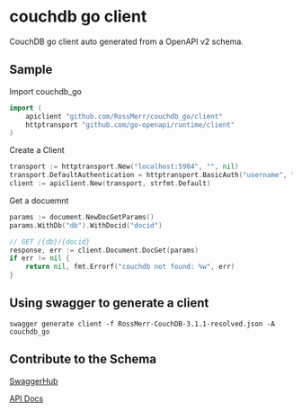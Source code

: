 # couchdb go client

CouchDB go client auto generated from a OpenAPI v2 schema.

## Sample

Import couchdb_go

``` go
import (
    apiclient "github.com/RossMerr/couchdb_go/client"
    httptransport "github.com/go-openapi/runtime/client"
)
```

Create a Client

``` go
transport := httptransport.New("localhost:5984", "", nil)
transport.DefaultAuthentication = httptransport.BasicAuth("username", "password")
client := apiclient.New(transport, strfmt.Default)
```    

Get a docuemnt

``` go
params := document.NewDocGetParams()
params.WithDb("db").WithDocid("docid")

// GET /{db}/{docid}
response, err := client.Document.DocGet(params)
if err != nil {
    return nil, fmt.Errorf("couchdb not found: %w", err)
}
```


## Using swagger to generate a client

`swagger generate client -f RossMerr-CouchDB-3.1.1-resolved.json -A couchdb_go`


## Contribute to the Schema

[SwaggerHub](https://app.swaggerhub.com/apis/RossMerr/CouchDB/3.1.1)

[API Docs](https://app.swaggerhub.com/apis-docs/RossMerr/CouchDB/3.1.1)
